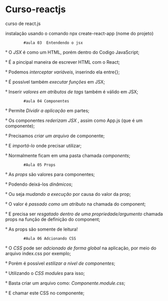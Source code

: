 # Curso-reactjs
curso de react.js


instalação usando o comando npx create-react-app (nome do projeto)












            #aula 03  Entendendo o jsx

° O *JSX* é como um HTML, porém dentro do Codigo JavaScript;

° É a pincipal maneira de escrever HTML com o React;

° Podemos *interceptar variáveis*, inserindo ela entre{};

° É possível também *executar funções* em JSX;

° Inserir *valores em atributos de tags* também é válido em JSX;


            #aula 04 Componentes

° Permite *Dividir a aplicação* em partes;

° Os componentes *rederizam JSX* , assim como App.js (que é um componente);

° Precisamos *criar um arquivo* de componente;

° E *importá-lo* onde precisar utilizar;

° Normalmente ficam em uma pasta chamada *components*;



            #Aula 05 Props

° As *props* são valores para componentes;

° Podendo deixá-los *dinâmicos*;

° Ou seja *mudando a execução* por causa do valor da prop;

° O valor é *passado como um atributo* na chamada do component;

° E precisa ser *resgatado dentro de uma propriedade/argumento* chamada props na função de definição do component;

° As props são somente de leitura!


            #Aula 06 Adcionando CSS

° O *CSS* pode ser *adcionado de forma global* na aplicação, por meio do arquivo index.css por exemplo;

° Porém é possível *estilizar a nível de componentes*;

° Utilizando o *CSS modules* para isso;

° Basta criar um arquivo como: *Componente.module.css*;

° E chamar este CSS no componente;